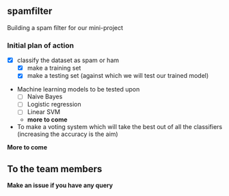 ## spamfilter

Building a spam filter for our mini-project

### Initial plan of action

- [x] classify the dataset as spam or ham
  - [x] make a training set
  - [x] make a testing set (against which we will test our trained model)
- Machine learning models to be tested upon
  - [ ] Naive Bayes
  - [ ] Logistic regression
  - [ ] Linear SVM
  - **more to come**
- To make a voting system which will take the best out of all the
classifiers (increasing the accuracy is the aim)

**More to come** 

## To the team members

**Make an issue if you have any query**

